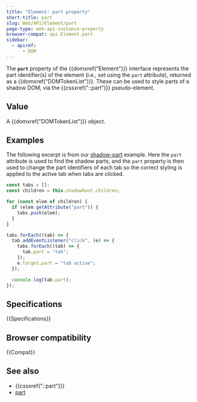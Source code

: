 ```yaml
---
title: "Element: part property"
short-title: part
slug: Web/API/Element/part
page-type: web-api-instance-property
browser-compat: api.Element.part
sidebar:
  - apiref:
      - DOM
---
```


The **`part`** property of the {{domxref("Element")}} interface
represents the part identifier(s) of the element (i.e., set using the `part`
attribute), returned as a {{domxref("DOMTokenList")}}. These can be used to style parts
of a shadow DOM, via the {{cssxref("::part")}} pseudo-element.

## Value

A {{domxref("DOMTokenList")}} object.

## Examples

The following excerpt is from our [shadow-part](https://mdn.github.io/web-components-examples/shadow-part/)
example. Here the `part` attribute is used to find the shadow parts, and the
`part` property is then used to change the part identifiers of each tab so
the correct styling is applied to the active tab when tabs are clicked.

```js
const tabs = [];
const children = this.shadowRoot.children;

for (const elem of children) {
  if (elem.getAttribute("part")) {
    tabs.push(elem);
  }
}

tabs.forEach((tab) => {
  tab.addEventListener("click", (e) => {
    tabs.forEach((tab) => {
      tab.part = "tab";
    });
    e.target.part = "tab active";
  });

  console.log(tab.part);
});
```

## Specifications

{{Specifications}}

## Browser compatibility

{{Compat}}

## See also

- {{cssxref("::part")}}
- [part](/en-US/docs/Web/HTML/Reference/Global_attributes/part)
